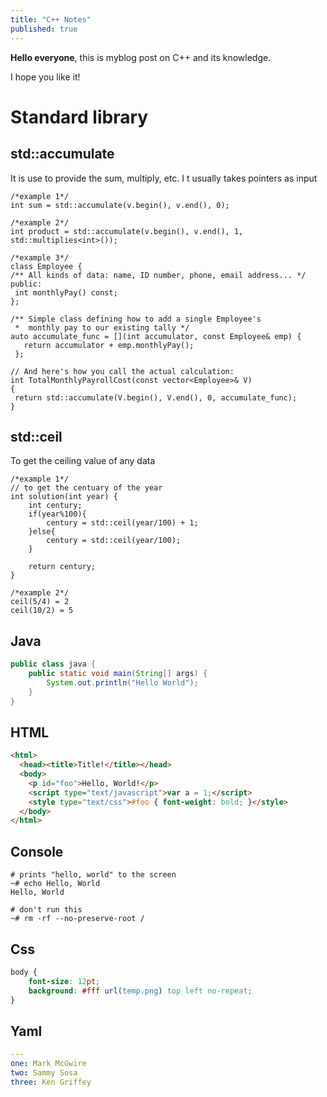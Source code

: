 ```yaml
---
title: "C++ Notes"
published: true
---
```


**Hello everyone**, this is myblog post on C++ and its knowledge.

I hope you like it!

# Standard library
## std::accumulate

It is use to provide the sum, multiply, etc. I t usually takes pointers as input
```example
/*example 1*/
int sum = std::accumulate(v.begin(), v.end(), 0);

/*example 2*/
int product = std::accumulate(v.begin(), v.end(), 1, std::multiplies<int>());

/*example 3*/
class Employee {
/** All kinds of data: name, ID number, phone, email address... */
public:
 int monthlyPay() const;
};

/** Simple class defining how to add a single Employee's
 *  monthly pay to our existing tally */
auto accumulate_func = [](int accumulator, const Employee& emp) {
   return accumulator + emp.monthlyPay();
 };

// And here's how you call the actual calculation:
int TotalMonthlyPayrollCost(const vector<Employee>& V)
{
 return std::accumulate(V.begin(), V.end(), 0, accumulate_func);
}
```

## std::ceil
To get the ceiling value of any data
```example
/*example 1*/
// to get the centuary of the year
int solution(int year) {
    int century;
    if(year%100){
        century = std::ceil(year/100) + 1; 
    }else{
        century = std::ceil(year/100); 
    }
    
    return century;
}

/*example 2*/
ceil(5/4) = 2 
ceil(10/2) = 5 
```

## Java
```java
public class java {
    public static void main(String[] args) {
        System.out.println("Hello World");
    }
}
```

## HTML
```html
<html>
  <head><title>Title!</title></head>
  <body>
    <p id="foo">Hello, World!</p>
    <script type="text/javascript">var a = 1;</script>
    <style type="text/css">#foo { font-weight: bold; }</style>
  </body>
</html>
```

## Console
```console
# prints "hello, world" to the screen
~# echo Hello, World
Hello, World

# don't run this
~# rm -rf --no-preserve-root /
```

## Css
```css
body {
    font-size: 12pt;
    background: #fff url(temp.png) top left no-repeat;
}
```

## Yaml
```yaml
---
one: Mark McGwire
two: Sammy Sosa
three: Ken Griffey
```
